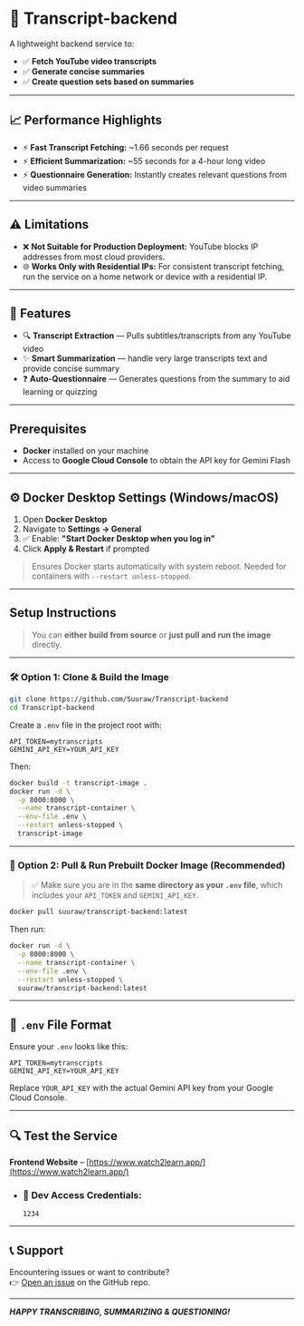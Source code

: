 # 📜 Transcript-backend

A lightweight backend service to:

- ✅ **Fetch YouTube video transcripts**
- ✅ **Generate concise summaries**
- ✅ **Create question sets based on summaries**

---

## 📈 Performance Highlights

- ⚡ **Fast Transcript Fetching:** ~1.66 seconds per request
- ⚡ **Efficient Summarization:** ~55 seconds for a 4-hour long video
- ⚡ **Questionnaire Generation:** Instantly creates relevant questions from video summaries

---

## ⚠️ Limitations

- ❌ **Not Suitable for Production Deployment:** YouTube blocks IP addresses from most cloud providers.
- 🌐 **Works Only with Residential IPs:** For consistent transcript fetching, run the service on a home network or device with a residential IP.

---

## 🧠 Features

- 🔍 **Transcript Extraction** — Pulls subtitles/transcripts from any YouTube video
- ✨ **Smart Summarization** — handle very large transcripts text and provide concise summary
- ❓ **Auto-Questionnaire** — Generates questions from the summary to aid learning or quizzing

---

## Prerequisites

- **Docker** installed on your machine
- Access to **Google Cloud Console** to obtain the API key for Gemini Flash

---

## ⚙️ Docker Desktop Settings (Windows/macOS)

1. Open **Docker Desktop**
2. Navigate to **Settings → General**
3. ✅ Enable: **"Start Docker Desktop when you log in"**
4. Click **Apply & Restart** if prompted

> Ensures Docker starts automatically with system reboot. Needed for containers with `--restart unless-stopped`.

---

## Setup Instructions

> You can **either build from source** or **just pull and run the image** directly.

---

### 🛠 Option 1: Clone & Build the Image

```bash
git clone https://github.com/Suuraw/Transcript-backend
cd Transcript-backend
```

Create a `.env` file in the project root with:

```env
API_TOKEN=mytranscripts
GEMINI_API_KEY=YOUR_API_KEY
```

Then:

```bash
docker build -t transcript-image .
docker run -d \
  -p 8000:8000 \
  --name transcript-container \
  --env-file .env \
  --restart unless-stopped \
  transcript-image
```

---

### 🐳 Option 2: Pull & Run Prebuilt Docker Image (Recommended)

> ✅ Make sure you are in the **same directory as your `.env` file**, which includes your `API_TOKEN` and `GEMINI_API_KEY`.

```bash
docker pull suuraw/transcript-backend:latest
```

Then run:

```bash
docker run -d \
  -p 8000:8000 \
  --name transcript-container \
  --env-file .env \
  --restart unless-stopped \
  suuraw/transcript-backend:latest
```

---

## 📂 `.env` File Format

Ensure your `.env` looks like this:

```env
API_TOKEN=mytranscripts
GEMINI_API_KEY=YOUR_API_KEY
```

Replace `YOUR_API_KEY` with the actual Gemini API key from your Google Cloud Console.

---

## 🔍 Test the Service

**Frontend Website** – [https://www.watch2learn.app/](https://www.watch2learn.app/)

- ### 🧪 Dev Access Credentials:
  ```
  1234
  ```

---

## 📞 Support

Encountering issues or want to contribute?  
👉 [Open an issue](https://github.com/Suuraw/Transcript-backend/issues) on the GitHub repo.

---

**_HAPPY TRANSCRIBING, SUMMARIZING & QUESTIONING!_**
